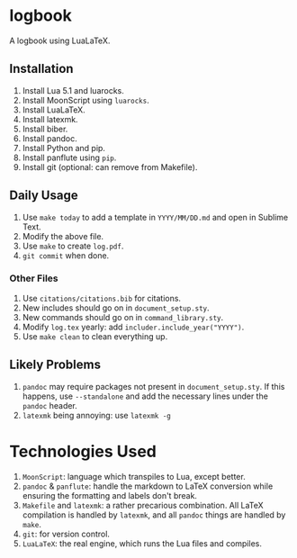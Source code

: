 # logbook

A logbook using LuaLaTeX.

## Installation

1. Install Lua 5.1 and luarocks. 
2. Install MoonScript using `luarocks`.
3. Install LuaLaTeX.
4. Install latexmk.
5. Install biber.
6. Install pandoc.
7. Install Python and pip.
8. Install panflute using `pip`.
9. Install git (optional: can remove from Makefile).

## Daily Usage

1. Use `make today` to add a template in `YYYY/MM/DD.md` and open in Sublime Text.
2. Modify the above file.
3. Use `make` to create `log.pdf`.
4. `git commit` when done.

### Other Files

1. Use `citations/citations.bib` for citations.
2. New includes should go on in `document_setup.sty`.
2. New commands should go on in `command_library.sty`.
4. Modify `log.tex` yearly: add `includer.include_year("YYYY")`.
5. Use `make clean` to clean everything up.

## Likely Problems

1. `pandoc` may require packages not present in `document_setup.sty`. If this happens, use `--standalone` and add the necessary lines under the `pandoc` header.
2. `latexmk` being annoying: use `latexmk -g`

# Technologies Used

1. `MoonScript`: language which transpiles to Lua, except better.
2. `pandoc` & `panflute`: handle the markdown to LaTeX conversion while ensuring the formatting and labels don't break.
3. `Makefile` and `latexmk`: a rather precarious combination. All LaTeX compilation is handled by `latexmk`, and all `pandoc` things are handled by `make`.
4. `git`: for version control.
5. `LuaLaTeX`: the real engine, which runs the Lua files and compiles. 
